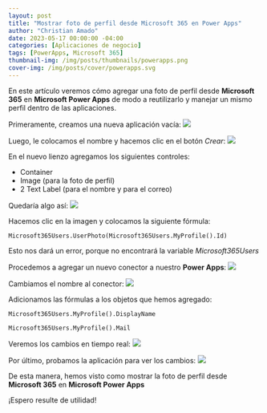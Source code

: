 ```yaml
---
layout: post
title: "Mostrar foto de perfil desde Microsoft 365 en Power Apps"
author: "Christian Amado"
date: 2023-05-17 00:00:00 -04:00
categories: [Aplicaciones de negocio]
tags: [PowerApps, Microsoft 365]
thumbnail-img: /img/posts/thumbnails/powerapps.png
cover-img: /img/posts/cover/powerapps.svg
---
```


En este artículo veremos cómo agregar una foto de perfil desde **Microsoft 365** en **Microsoft Power Apps** de modo a reutilizarlo y manejar un mismo perfil dentro de las aplicaciones.

<!--more-->

Primeramente, creamos una nueva aplicación vacía:
![](https://i.ibb.co/2q4Sxxv/profile-photo-power-apps-1.png)

Luego, le colocamos el nombre y hacemos clic en el botón *Crear*:
![](https://i.ibb.co/cwmTBcr/profile-photo-power-apps-2.png)

En el nuevo lienzo agregamos los siguientes controles:
- Container
- Image (para la foto de perfil)
- 2 Text Label (para el nombre y para el correo)

Quedaría algo así:
![](https://i.ibb.co/kD3F3wh/profile-photo-power-apps-3.png)

Hacemos clic en la imagen y colocamos la siguiente fórmula:
```
Microsoft365Users.UserPhoto(Microsoft365Users.MyProfile().Id)
```
Esto nos dará un error, porque no encontrará la variable *Microsoft365Users*

Procedemos a agregar un nuevo conector a nuestro **Power Apps**:
![](https://i.ibb.co/56B6dgD/profile-photo-power-apps-4.png)

Cambiamos el nombre al conector:
![](https://i.ibb.co/0yv6P4T/profile-photo-power-apps-5.png)

Adicionamos las fórmulas a los objetos que hemos agregado:
```
Microsoft365Users.MyProfile().DisplayName
```
```
Microsoft365Users.MyProfile().Mail
```

Veremos los cambios en tiempo real:
![](https://i.ibb.co/yXwngsM/profile-photo-power-apps-6.png)

Por último, probamos la aplicación para ver los cambios:
![](https://i.ibb.co/JvtNQfB/profile-photo-power-apps-7.png)


De esta manera, hemos visto como mostrar la foto de perfil desde **Microsoft 365** en **Microsoft Power Apps**

¡Espero resulte de utilidad!